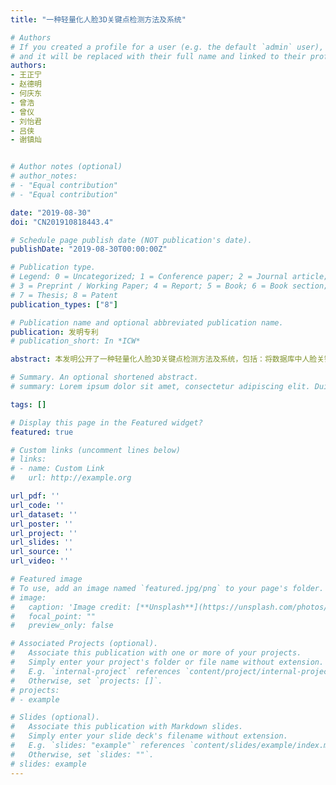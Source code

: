 ```yaml
---
title: "一种轻量化人脸3D关键点检测方法及系统"

# Authors
# If you created a profile for a user (e.g. the default `admin` user), write the username (folder name) here 
# and it will be replaced with their full name and linked to their profile.
authors:
- 王正宁
- 赵德明
- 何庆东
- 曾浩
- 曾仪
- 刘怡君
- 吕侠
- 谢镇灿


# Author notes (optional)
# author_notes:
# - "Equal contribution"
# - "Equal contribution"

date: "2019-08-30"
doi: "CN201910818443.4"

# Schedule page publish date (NOT publication's date).
publishDate: "2019-08-30T00:00:00Z"

# Publication type.
# Legend: 0 = Uncategorized; 1 = Conference paper; 2 = Journal article;
# 3 = Preprint / Working Paper; 4 = Report; 5 = Book; 6 = Book section;
# 7 = Thesis; 8 = Patent
publication_types: ["8"]

# Publication name and optional abbreviated publication name.
publication: 发明专利
# publication_short: In *ICW*

abstract: 本发明公开了一种轻量化人脸3D关键点检测方法及系统，包括：将数据库中人脸关键点的N个3D参考坐标向量在三个二维平面进行降维投影；基于k阶改进型沙漏网络构建联合编码子网络，利用该联合编码子网络将每个2D视角下的N个2D参考坐标向量联合编码为2D联合热力图；采用concat法将三个2D视角下的2D联合热力图叠加为3D联合热力图；基于2D全卷积网络构建所述解码子网络，利用解码子网络将所述3D联合热力图解码为N个3D检测坐标向量。本发明设计了相应的轻量化神经网络(联合编码子网络和解码子网络)来进行联合热力图的生成、3D坐标的回归；结合了现有的2D及3D人脸关键点检测方法的优点，在保持较高检测精度的同时，减小模型参数量、提高模型运行速度。

# Summary. An optional shortened abstract.
# summary: Lorem ipsum dolor sit amet, consectetur adipiscing elit. Duis posuere tellus ac convallis placerat. Proin tincidunt magna sed ex sollicitudin condimentum.

tags: []

# Display this page in the Featured widget?
featured: true

# Custom links (uncomment lines below)
# links:
# - name: Custom Link
#   url: http://example.org

url_pdf: ''
url_code: ''
url_dataset: ''
url_poster: ''
url_project: ''
url_slides: ''
url_source: ''
url_video: ''

# Featured image
# To use, add an image named `featured.jpg/png` to your page's folder. 
# image:
#   caption: 'Image credit: [**Unsplash**](https://unsplash.com/photos/pLCdAaMFLTE)'
#   focal_point: ""
#   preview_only: false

# Associated Projects (optional).
#   Associate this publication with one or more of your projects.
#   Simply enter your project's folder or file name without extension.
#   E.g. `internal-project` references `content/project/internal-project/index.md`.
#   Otherwise, set `projects: []`.
# projects:
# - example

# Slides (optional).
#   Associate this publication with Markdown slides.
#   Simply enter your slide deck's filename without extension.
#   E.g. `slides: "example"` references `content/slides/example/index.md`.
#   Otherwise, set `slides: ""`.
# slides: example
---
```


